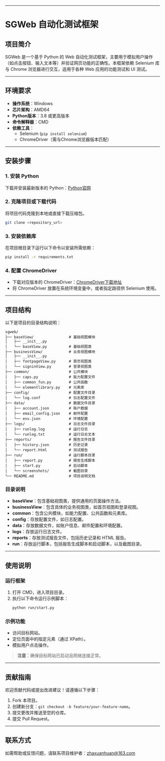 
---

# SGWeb 自动化测试框架

## 项目简介
SGWeb 是一个基于 Python 的 Web 自动化测试框架，主要用于模拟用户操作（如点击按钮、输入文本等）并验证网页功能的正确性。本框架依赖 Selenium 库与 Chrome 浏览器进行交互，适用于各种 Web 应用的功能测试和 UI 测试。

---

## 环境要求
- **操作系统**：Windows
- **芯片架构**：AMD64
- **Python版本**：3.8 或更高版本
- **命令解释器**：CMD
- **依赖工具**：
  - Selenium (`pip install selenium`)
  - ChromeDriver（需与Chrome浏览器版本匹配）

---

## 安装步骤

### 1. 安装 Python
下载并安装最新版本的 Python：[Python官网](https://www.python.org/downloads/)

### 2. 克隆项目或下载代码
将项目代码克隆到本地或直接下载压缩包。
```bash
git clone <repository_url>
```


### 3. 安装依赖库
在项目根目录下运行以下命令以安装所需依赖：
```bash
pip install -r requirements.txt
```


### 4. 配置 ChromeDriver
- 下载对应版本的 ChromeDriver：[ChromeDriver下载地址](https://sites.google.com/a/chromium.org/chromedriver/downloads)
- 将 ChromeDriver 放置在系统环境变量中，或者指定路径供 Selenium 使用。

---

## 项目结构
以下是项目的目录结构说明：

```
sgweb/
├── baseView/                # 基础视图模块
│   ├── __init__.py
│   └── baseView.py          # 基础视图类
├── businessView/            # 业务视图模块
│   ├── __init__.py
│   ├── fontpageView.py      # 首页视图类
│   └── signinView.py        # 登录视图类
├── common/                  # 公共模块
│   ├── caps.py              # 能力配置文件
│   ├── common_fun.py        # 公共函数
│   └── elementlibrary.py    # 元素库
├── config/                  # 配置文件目录
│   └── log.conf             # 日志配置文件
├── data/                    # 数据文件目录
│   ├── account.json         # 账户数据
│   ├── email_config.json    # 邮件配置
│   └── env.json             # 环境配置
├── logs/                    # 日志文件目录
│   ├── runlog.log           # 运行日志
│   └── runlog.txt           # 运行日志文本
├── reports/                 # 报告文件目录
│   ├── history.json         # 历史记录
│   └── report.html          # 测试报告
├── run/                     # 运行脚本目录
│   ├── report.py            # 报告生成脚本
│   ├── start.py             # 启动脚本
│   └── screenshots/         # 截图目录
└── README.md                # 项目说明文档
```


### 目录说明
- **baseView**：包含基础视图类，提供通用的页面操作方法。
- **businessView**：包含具体的业务视图类，如首页视图和登录视图。
- **common**：包含公共模块，如能力配置、公共函数和元素库。
- **config**：存放配置文件，如日志配置。
- **data**：存放数据文件，如账户信息、邮件配置和环境配置。
- **logs**：存放运行日志文件。
- **reports**：存放测试报告文件，包括历史记录和 HTML 报告。
- **run**：存放运行脚本，包括报告生成脚本和启动脚本，以及截图目录。

---

## 使用说明

### 运行框架
1. 打开 CMD，进入项目目录。
2. 执行以下命令运行示例脚本：
   ```bash
   python run/start.py
   ```


### 示例功能
- 访问目标网站。
- 定位页面中的指定元素（通过 XPath）。
- 模拟用户点击操作。

> **注意**：确保目标网站已启动且网络连接正常。

---

## 贡献指南
欢迎贡献代码或提出改进建议！请遵循以下步骤：
1. Fork 本项目。
2. 创建新分支：`git checkout -b feature/your-feature-name`。
3. 提交更改并推送至您的仓库。
4. 提交 Pull Request。

---

## 联系方式
如需帮助或反馈问题，请联系项目维护者：zhaxuanhuan@163.com
